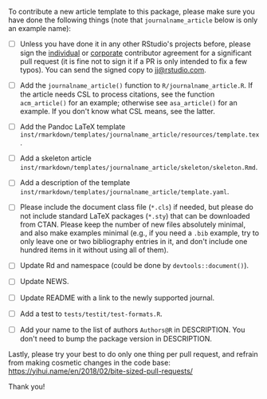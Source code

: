 To contribute a new article template to this package, please make sure you have done the following things (note that `journalname_article` below is only an example name):

- [ ] Unless you have done it in any other RStudio's projects before, please sign the [individual](https://rstudioblog.files.wordpress.com/2017/05/rstudio_individual_contributor_agreement.pdf) or [corporate](https://rstudioblog.files.wordpress.com/2017/05/rstudio_corporate_contributor_agreement.pdf) contributor agreement for a significant pull request (it is fine not to sign it if a PR is only intended to fix a few typos). You can send the signed copy to <jj@rstudio.com>.

- [ ] Add the `journalname_article()` function to `R/journalname_article.R`. If the article needs CSL to process citations, see the function `acm_article()` for an example; otherwise see `asa_article()` for an example. If you don't know what CSL means, see the latter.

- [ ] Add the Pandoc LaTeX template `inst/rmarkdown/templates/journalname_article/resources/template.tex`.

- [ ] Add a skeleton article `inst/rmarkdown/templates/journalname_article/skeleton/skeleton.Rmd`.

- [ ] Add a description of the template `inst/rmarkdown/templates/journalname_article/template.yaml`.

- [ ] Please include the document class file (`*.cls`) if needed, but please do not include standard LaTeX packages (`*.sty`) that can be downloaded from CTAN. Please keep the number of new files absolutely minimal, and also make examples minimal (e.g., if you need a `.bib` example, try to only leave one or two bibliography entries in it, and don't include one hundred items in it without using all of them).

- [ ] Update Rd and namespace (could be done by `devtools::document()`).

- [ ] Update NEWS.

- [ ] Update README with a link to the newly supported journal.

- [ ] Add a test to `tests/testit/test-formats.R`.

- [ ] Add your name to the list of authors `Authors@R` in DESCRIPTION. You don't need to bump the package version in DESCRIPTION.

Lastly, please try your best to do only one thing per pull request, and refrain from making cosmetic changes in the code base: https://yihui.name/en/2018/02/bite-sized-pull-requests/

Thank you!
